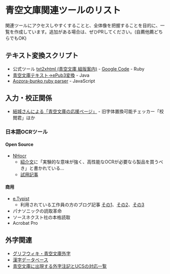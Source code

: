 # 青空文庫関連ツールのリスト

関連ツールにアクセスしやすくすることと、全体像を把握することを目的に、一覧を作成しています。追加がある場合は、ぜひPRしてください。(自薦他薦どちらでもOK)

## テキスト変換スクリプト

- 公式ツール [txt2xhtml (青空文庫 組版案内)](http://kumihan.aozora.gr.jp/slabid-14.htm) - [Google Code](https://code.google.com/p/aozora-collection/source/browse/) - Ruby
- [青空文庫テキスト→ePub3変換](https://github.com/hmdev/AozoraEpub3/) - Java
- [Aozora-bunko ruby parser](https://www.npmjs.com/package/aozora-ruby-parser) - JavaScript

## 入力・校正関係

- [結城さんによる「青空文庫の応援ページ」](http://www.hyuki.com/aozora/) - 旧字体置換可能チェッカー「校閲君」ほか

### 日本語OCRツール

#### Open Source

- [NHocr](http://osdn.jp/projects/nhocr/)
  * [紹介文](http://osdn.jp/projects/nhocr/docs/about-140830/ja/19/about-140830.html)に「実験的な意味が強く、高性能なOCRが必要なら製品を買うべき」と書かれている...
  * [試用記事](http://qiita.com/awakia/items/3e1c7eb7da39e64de3a6)


#### 商用

- [e.Typist](http://mediadrive.jp/products/et/)
  * 利用されている工作員の方のブログ記事 [その1](http://www.aozora.gr.jp/aozorablog/?p=294)、[その2](http://www.aozora.gr.jp/aozorablog/?p=565)、[その3](http://door2summer.cocolog-nifty.com/blog/2014/01/ocrhtml-5a99.html)
- パナソニックの読取革命
- ソースネクスト社の本格読取
- Acrobat Pro


## 外字関連

- [グリフウィキ・青空文庫外字](http://glyphwiki.org/wiki/Group:%E9%9D%92%E7%A9%BA%E6%96%87%E5%BA%AB%E5%A4%96%E5%AD%97)
- [漢字データベース](http://kanji-database.sourceforge.net/aozora/gaiji.html)
- [青空文庫に出現する外字注記とUCSの対応一覧](https://github.com/cjkvi/cjkvi-data/blob/master/aozora_gaiji_chuki.txt)
